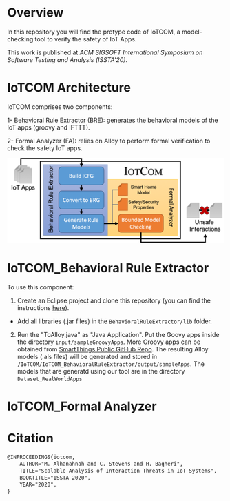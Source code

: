 
# Overview

In this repository you will find the protype code of IoTCOM, a model-checking tool to verify the safety of IoT Apps.

This work is published at *ACM SIGSOFT International Symposium on Software Testing and Analysis (ISSTA'20)*.

# IoTCOM Architecture 

IoTCOM comprises two components:

1- Behavioral Rule Extractor (BRE): generates the behavioral models of the IoT apps (groovy and IFTTT).

2- Formal Analyzer (FA): relies on Alloy to perform formal verification to check the safety IoT apps.

![picture](images/SystemOverview_V8.png)


# IoTCOM_Behavioral Rule Extractor

To use this component: 

1. Create an Eclipse project and clone this repository (you can find the instructions [here](https://github.com/collab-uniba/socialcde4eclipse/wiki/How-to-import-a-GitHub-project-into-Eclipse)).
  - Add all libraries (.jar files) in the `BehavioralRuleExtractor/lib` folder.

2. Run the "ToAlloy.java" as "Java Application". Put the Goovy apps inside the directory `input/sampleGroovyApps`. More Groovy apps can be obtained from [SmartThings Public GitHub Repo](https://github.com/SmartThingsCommunity/SmartThingsPublic).  The resulting Alloy models (.als files) will be generated and stored in `/IoTCOM/IoTCOM_BehavioralRuleExtractor/output/sampleApps`. The models that are generatd using our tool are in the directory `Dataset_RealWorldApps`


# IoTCOM_Formal Analyzer




# Citation
```
@INPROCEEDINGS{iotcom,
    AUTHOR="M. Alhanahnah and C. Stevens and H. Bagheri",
    TITLE="Scalable Analysis of Interaction Threats in IoT Systems",
    BOOKTITLE="ISSTA 2020",
    YEAR="2020",
}
```
